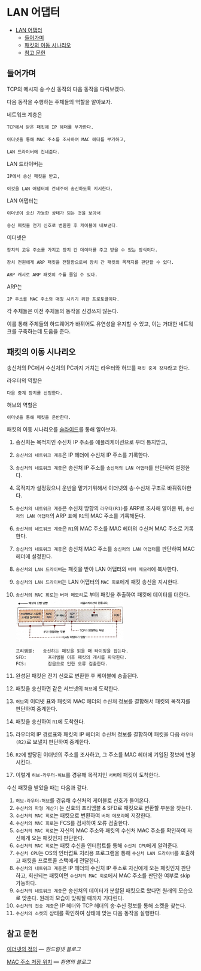 # LAN 어댑터

- [LAN 어댑터](#lan-어댑터)
  - [들어가며](#들어가며)
  - [패킷의 이동 시나리오](#패킷의-이동-시나리오)
  - [참고 문헌](#참고-문헌)

## 들어가며

TCP의 메시지 송·수신 동작의 다음 동작을 다뤄보겠다.

다음 동작을 수행하는 주체들의 역할을 알아보자.

네트워크 계층은 

    TCP에서 받은 패킷에 IP 헤더를 부가한다.

    이더넷을 통해 MAC 주소를 조사하여 MAC 헤더를 부가하고, 
    
    LAN 드라이버에 건네준다.

LAN 드라이버는 

    IP에서 송신 패킷을 받고,

    이것을 LAN 어댑터에 건네주어 송신하도록 지시한다.

LAN 어댑터는

    이더넷이 송신 가능한 상태가 되는 것을 보아서

    송신 패킷을 전기 신호로 변환한 후 케이블에 내보낸다.

이더넷은

    장치의 고유 주소를 가지고 장치 간 데이터를 주고 받을 수 있는 방식이다.

    장치 전원에게 ARP 패킷을 전달함으로써 장치 간 패킷의 목적지를 판단할 수 있다.

    ARP 캐시로 ARP 패킷의 수를 줄일 수 있다.

ARP는 

    IP 주소를 MAC 주소와 매칭 시키기 위한 프로토콜이다.

각 주체들은 이전 주체들의 동작을 신경쓰지 않는다.

이를 통해 주체들의 하드웨어가 바뀌어도 유연성을 유지할 수 있고, 이는 거대한 네트워크를 구축하는데 도움을 준다.

## 패킷의 이동 시나리오

송신처의 PC에서 수신처의 PC까지 거치는 라우터와 허브를 `패킷 중계 장치`라고 한다.

라우터의 역할은

    다음 중계 장치를 선정한다.

허브의 역할은

    이더넷을 통해 패킷을 운반한다.

패킷의 이동 시나리오를 [슬라이드](https://slides.com/yongki150/deck-4cca6f/fullscreen)를 통해 알아보자.

1. 송신처는 목적지인 수신처 IP 주소를 애플리케이션으로 부터 통지받고,
2. `송신처의 네트워크 계층`은 IP 헤더에 수신처 IP 주소를 기록한다.
3. `송신처의 네트워크 계층`은 송신처 IP 주소를 `송신처의 LAN 어댑터`를 판단하여 설정한다.
4. 목적지가 설정됬으니 운반을 맡기기위해서 이더넷의 송·수신처 구조로 바꿔줘야한다.
5. `송신처의 네트워크 계층`은 수신처 방향의 `라우터(R1)`를 ARP로 조사해 알아온 뒤, `송신처의 LAN 어댑터`의 ARP 표에 `R1`의 MAC 주소를 기록해둔다.
6. `송신처의 네트워크 계층`은 `R1`의 MAC 주소를 MAC 헤더의 수신처 MAC 주소로 기록한다.
7. `송신처의 네트워크 계층`은 송신처 MAC 주소를 `송신처의 LAN 어댑터`를 판단하여 MAC 헤더에 설정한다.
8. `송신처의 LAN 드라이버`는 패킷을 받아 LAN 어댑터의 `버퍼 메모리`에 복사한다.
9. `송신처의 LAN 드라이버`는 LAN 어댑터의 `MAC 회로`에게 패킷 송신을 지시한다.
10. `송신처의 MAC 회로`는 `버퍼 메모리`로 부터 패킷을 추출하여 패킷에 데이터를 더한다.
    <img width="60%" src="assets/packet.jpg">

        프리앰블:   송신하는 패킷을 읽을 때 타이밍을 잡는다.
        SFD:        프리앰블 이후 패킷의 개시를 파악한다.
        FCS:        잡음으로 인한 오류 검출한다.

11. 완성된 패킷은 전기 신호로 변환한 후 케이블에 송출된다.
12. 패킷을 송신하면 같은 서브넷의 `허브`에 도착한다.
13. `허브`의 이더넷 표와 패킷의 MAC 헤더의 수신처 정보를 결합해서 패킷의 목적지를 판단하여 중계한다.
14. 패킷을 송신하여 `R1`에 도착한다.
15. 라우터의 IP 경로표와 패킷의 IP 헤더의 수신처 정보를 결합하여 패킷을 다음 `라우터(R2)`로 보낼지 판단하여 중계한다.
16. `R2`에 할당된 이더넷의 주소를 조사하고, 그 주소를 MAC 헤더에 기입된 정보에 변경시킨다.
17. 이렇게 `허브-라우터-허브`를 경유해 목적지인 `서버`에 패킷이 도착한다.

수신 패킷을 받았을 때는 다음과 같다.

1. `허브-라우터-허브`를 경유해 수신처의 케이블로 신호가 들어온다.
2. `수신처의 파형 계산기` 는 신호의 프리엠블 & SFD로 패킷으로 변환할 부분을 찾는다.
3. `수신처의 MAC 회로`는 패킷으로 변환하여 `버퍼 메모리`에 저장한다.
4. `수신처의 MAC 회로`는 FCS를 검사하여 오류 검출한다.
5. `수신처의 MAC 회로`는 자신의 MAC 주소와 패킷의 수신처 MAC 주소를 확인하여 자신에게 오는 패킷인지 판단한다.
6. `수신처의 MAC 회로`는 패킷 수신을 인터럽트를 통해 `수신처 CPU`에게 알려준다.
7. `수신처 CPU`는 OS의 인터럽트 처리용 프로그램을 통해 `수신처 LAN 드라이버`를 호출하고 패킷을 프로토콜 스택에게 전달한다.
8. `수신처의 네트워크 계층`은 IP 헤더의 수신처 IP 주소로 자신에게 오는 패킷인지 판단하고, 회신되는 패킷이면 `수신처의 MAC 회로`에서 MAC 주소를 판단한 여부로 skip 가능하다.
9. `수신처의 네트워크 계층`은 송신처의 데이터가 분할된 패킷으로 왔다면 원래의 모습으로 맞춘다. 원래의 모습이 맞춰질 때까지 기다린다.
10. `수신처의 전송 계층`은 IP 헤더와 TCP 헤더의 송·수신 정보를 통해 소켓을 찾는다.
11. `수신처의 소켓`의 상태를 확인하여 상태에 맞는 다음 동작을 실행한다.

## 참고 문헌

[이더넷의 정의](https://handreamnet.tistory.com/496) ━ *한드림넷 블로그*

[MAC 주소 저장 위치](https://aws-hyoh.tistory.com/entry/ARP-쉽게-이해하기) ━ *환영의 블로그*
